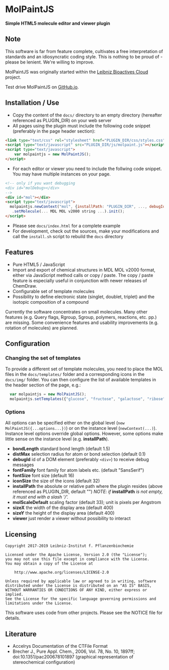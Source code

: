 # MolPaintJS
**Simple HTML5 molecule editor and viewer plugin**

## Note
This software is far from feature complete, cultivates a free interpretation of standards and an idiosyncratic coding style. This is nothing to be proud of - please be lenient. We're willing to improve.

MolPaintJS was originally started within the [Leibniz Bioactives Cloud](https://www.leibniz-wirkstoffe.de/projects/lbac_project/) project.

Test drive MolPaintJS on [GitHub.io](https://ipb-halle.github.io/MolPaintJS).

## Installation / Use
* Copy the content of the `docs/` directory to an empty directory (hereafter referenced as PLUGIN_DIR) on your web server
* All pages using the plugin must include the following code snippet (preferably in the page header section): 

```html
<link type="text/css" rel="stylesheet" href="PLUGIN_DIR/css/styles.css"/>
<script type="text/javascript" src="PLUGIN_DIR/js/molpaint.js"></script>
<script type="text/javascript">
    var molpaintjs = new MolPaintJS();
</script>
```

* For each editor or viewer you need to include the follwing code snippet. You may have multiple instances on your page.

```html
<!-- only if you want debugging 
<div id="molDebug></div> 
-->
<div id="mol"></div>
<script type="text/javascript">
  molpaintjs.newContext("mol", {installPath: "PLUGIN_DIR", ..., debugId: "molDebug"})
   .setMolecule(... MDL MOL v2000 string ...).init();
</script>
```
 
* Please see `docs/index.html` for a complete example
* For development, check out the sources, make your modifications and call the `install.sh` script to rebuild the `docs` directory


## Features
* Pure HTML5 / JavaScript
* Import and export of chemical structures in MDL MOL v2000 format, either via JavaScript method calls or copy / paste. The copy / paste feature is especially useful in conjunction with newer releases of ChemDraw.
* Configurable set of template molecules
* Possibility to define electronic state (singlet, doublet, triplet) and the isotopic composition of a compound

Currently the software concentrates on small molecules. Many other features (e.g. Query flags, Rgroup, Sgroup, polymers, reactions, etc. pp.) are missing. Some convenience features and usability improvements (e.g. rotation of molecules) are planned.

## Configuration
### Changing the set of templates
To provide a different set of template molecules, you need to place the MOL files in the `docs/templates/` folder and a corresponding icons in the `docs/img/` folder. You can then configure the list of available templates in the header section of the page, e.g.:
```javascript
  var molpaintjs = new MolPaintJS();
  molpaintjs.setTemplates({"glucose", "fructose", "galactose", "ribose"});
```
### Options
All options can be specified either on the global level (`new MolPaintJS({...options...})`) or on the instance level (`newContext(...)`). Instance level options override global options. However, some options make little sense on the instance level (e.g. **installPath**).

* **bondLength** standard bond length (default 1.5)
* **distMax** selection radius for atom or bond selection (default 0.1)
* **debugId** id of a DOM element (preferably `<div>`) to receive debug messages
* **fontFamily** font family for atom labels etc. (default "SansSerif")
* **fontSize** font size (default 16)
* **iconSize** the size of the icons (default 32)
* **installPath** the absolute or relative path where the plugin resides (above referenced as PLUGIN_DIR, default "") *NOTE: if* **installPath** *is not empty, it must end with a slash '/'.*
* **molScaleDefault** scaling factor (default 33); unit is pixels per Angstrom
* **sizeX** the width of the display area (default 400)
* **sizeY** the height of the display area (default 400)
* **viewer** just render a viewer without possibility to interact


## Licensing
    Copyright 2017-2019 Leibniz-Institut f. Pflanzenbiochemie 
     
    Licensed under the Apache License, Version 2.0 (the "License");
    you may not use this file except in compliance with the License.
    You may obtain a copy of the License at
    
        http://www.apache.org/licenses/LICENSE-2.0
    
    Unless required by applicable law or agreed to in writing, software
    distributed under the License is distributed on an "AS IS" BASIS,
    WITHOUT WARRANTIES OR CONDITIONS OF ANY KIND, either express or implied.
    See the License for the specific language governing permissions and
    limitations under the License.

This software uses code from other projects. Please see the NOTICE file for details.

## Literature
* Accelrys Documentation of the CTFile Format
* Brecher J., Pure Appl. Chem., 2006, Vol. 78, No. 10, 1897ff; doi:10.1351/pac200678101897 (graphical representation of stereochemical configuration)
